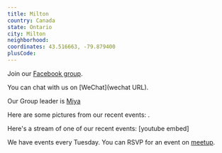 ```yaml
---
title: Milton
country: Canada
state: Ontario
city: Milton
neighborhood: 
coordinates: 43.516663, -79.879400
plusCode:
---
```

Join our [Facebook group](https://www.facebook.com/groups/free.code.camp.milton).

You can chat with us on [WeChat](wechat URL).

Our Group leader is [Miya](freecodecamp.org/miya)

Here are some pictures from our recent events:
![]().

Here's a stream of one of our recent events:
[youtube embed]

We have events every Tuesday. You can RSVP for an event on [meetup](meetupurl).
